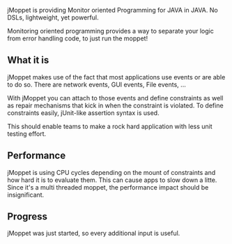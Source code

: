 jMoppet is providing Monitor oriented Programming for JAVA in JAVA. No DSLs, lightweight, yet powerful.

Monitoring oriented programming provides a way to separate your logic from error handling code, to just run the moppet!

What it is
----------

jMoppet makes use of the fact that most applications use events or are able to do so. There are network events, GUI events, File events, ... 

With jMoppet you can attach to those events and define constraints as well as repair mechanisms that kick in when the constraint is violated. To define constraints easily,  jUnit-like assertion syntax is used.

This should enable teams to make a rock hard application with less unit testing effort.

Performance
------

jMoppet is using CPU cycles depending on the mount of constraints and how hard it is to evaluate them. This can cause apps to slow down a litte. Since it's a multi threaded moppet, the performance impact should be insignificant.

Progress
--------

jMoppet was just started, so every additional input is useful.

